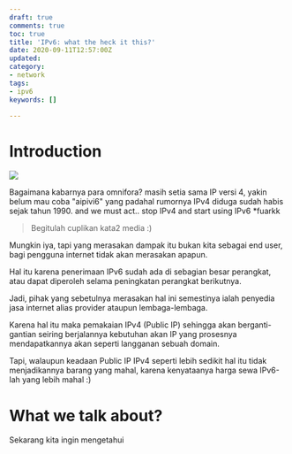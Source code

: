 ```yaml
---
draft: true
comments: true
toc: true
title: 'IPv6: what the heck it this?'
date: 2020-09-11T12:57:00Z
updated: 
category:
- network
tags:
- ipv6
keywords: []

---
```

# **Introduction**

![](https://memegenerator.net/img/instances/34434443/prepare-yourself-ipv6-is-coming.jpg)

Bagaimana kabarnya para omnifora? masih setia sama IP versi 4, yakin belum mau coba "aipivi6" yang padahal rumornya IPv4 diduga sudah habis sejak tahun 1990. and we must act.. stop IPv4 and start using IPv6 *fuarkk

> Begitulah cuplikan kata2 media :)

Mungkin iya, tapi yang merasakan dampak itu bukan kita sebagai end user, bagi pengguna internet tidak akan merasakan apapun.

Hal itu karena penerimaan IPv6 sudah ada di sebagian besar perangkat, atau dapat diperoleh selama peningkatan perangkat berikutnya.

Jadi, pihak yang sebetulnya merasakan hal ini semestinya ialah penyedia jasa internet alias provider ataupun lembaga-lembaga.

Karena hal itu maka pemakaian IPv4 (Public IP) sehingga akan berganti-gantian seiring berjalannya kebutuhan akan IP yang prosesnya mendapatkannya akan seperti langganan sebuah domain.

Tapi, walaupun keadaan Public IP IPv4 seperti lebih sedikit hal itu tidak menjadikannya barang yang mahal, karena kenyataanya harga sewa IPv6-lah yang lebih mahal :)

# **What we talk about?**

Sekarang kita ingin mengetahui 